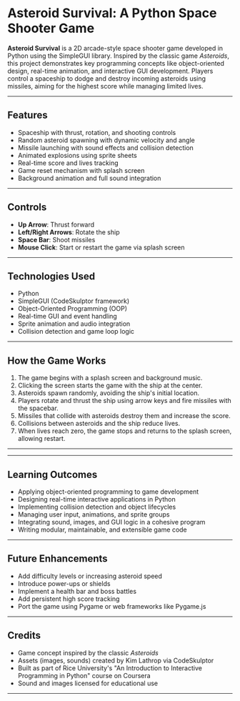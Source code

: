 # Asteroid Survival: A Python Space Shooter Game

**Asteroid Survival** is a 2D arcade-style space shooter game developed in Python using the SimpleGUI library. Inspired by the classic game *Asteroids*, this project demonstrates key programming concepts like object-oriented design, real-time animation, and interactive GUI development. Players control a spaceship to dodge and destroy incoming asteroids using missiles, aiming for the highest score while managing limited lives.

---

## Features

- Spaceship with thrust, rotation, and shooting controls  
- Random asteroid spawning with dynamic velocity and angle  
- Missile launching with sound effects and collision detection  
- Animated explosions using sprite sheets  
- Real-time score and lives tracking  
- Game reset mechanism with splash screen  
- Background animation and full sound integration

---

## Controls

- **Up Arrow**: Thrust forward  
- **Left/Right Arrows**: Rotate the ship  
- **Space Bar**: Shoot missiles  
- **Mouse Click**: Start or restart the game via splash screen

---

## Technologies Used

- Python  
- SimpleGUI (CodeSkulptor framework)  
- Object-Oriented Programming (OOP)  
- Real-time GUI and event handling  
- Sprite animation and audio integration  
- Collision detection and game loop logic

---

## How the Game Works

1. The game begins with a splash screen and background music.
2. Clicking the screen starts the game with the ship at the center.
3. Asteroids spawn randomly, avoiding the ship's initial location.
4. Players rotate and thrust the ship using arrow keys and fire missiles with the spacebar.
5. Missiles that collide with asteroids destroy them and increase the score.
6. Collisions between asteroids and the ship reduce lives.
7. When lives reach zero, the game stops and returns to the splash screen, allowing restart.

---

---

## Learning Outcomes

- Applying object-oriented programming to game development  
- Designing real-time interactive applications in Python  
- Implementing collision detection and object lifecycles  
- Managing user input, animations, and sprite groups  
- Integrating sound, images, and GUI logic in a cohesive program  
- Writing modular, maintainable, and extensible game code

---

## Future Enhancements

- Add difficulty levels or increasing asteroid speed  
- Introduce power-ups or shields  
- Implement a health bar and boss battles  
- Add persistent high score tracking  
- Port the game using Pygame or web frameworks like Pygame.js

---

## Credits

- Game concept inspired by the classic *Asteroids*  
- Assets (images, sounds) created by Kim Lathrop via CodeSkulptor  
- Built as part of Rice University's \"An Introduction to Interactive Programming in Python\" course on Coursera  
- Sound and images licensed for educational use

---




